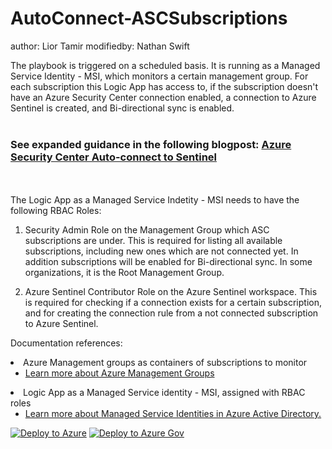 # AutoConnect-ASCSubscriptions
author: Lior Tamir
modifiedby: Nathan Swift

The playbook is triggered on a scheduled basis.
It is running as a Managed Service Identity - MSI, which monitors a certain management group.
For each subscription this Logic App has access to, if the subscription doesn't have an Azure Security Center connection enabled, a connection to Azure Sentinel is created, and Bi-directional sync is enabled.<br><br>
### See expanded guidance in the following blogpost: [Azure Security Center Auto-connect to Sentinel](https://techcommunity.microsoft.com/t5/azure-sentinel/azure-security-center-auto-connect-to-sentinel/ba-p/1387539)
<br><br>
The Logic App as a Managed Service Indetity - MSI needs to have the following RBAC Roles:

1. Security Admin Role on the Management Group which ASC subscriptions are under.
This is required for listing all available subscriptions, including new ones which are not connected yet. In addition subscriptions will be enabled for Bi-directional sync. In some organizations, it is the Root Management Group.

2. Azure Sentinel Contributor Role on the Azure Sentinel workspace.
This is required for checking if a connection exists for a certain subscription, and for creating the connection rule from a not connected subscription to Azure Sentinel.

Documentation references:

<li>Azure Management groups as containers of subscriptions to monitor
<ul>
<li><a href="https://docs.microsoft.com/azure/governance/management-groups/overview" target="_blank" rel="noopener">Learn more about Azure Management Groups</a></li>
</ul>
</li>
<li>Logic App as a Managed Service identity - MSI, assigned with RBAC roles
<ul>
<li><a href="https://docs.microsoft.com/azure/active-directory/managed-identities-azure-resources/overview" target="_blank" rel="noopener">Learn more about Managed Service Identities in Azure Active Directory.</a></li>
</ul>
</li>
</ul>

[![Deploy to Azure](https://aka.ms/deploytoazurebutton)](https://portal.azure.com/#create/Microsoft.Template/uri/https%3A%2F%2Fraw.githubusercontent.com%2FAzure%2FAzure-Sentinel%2Fmaster%2FPlaybooks%2FAutoConnect-ASCSubscriptions%2Fazuredeploy.json)
[![Deploy to Azure Gov](https://aka.ms/deploytoazuregovbutton)](https://portal.azure.us/#create/Microsoft.Template/uri/https%3A%2F%2Fraw.githubusercontent.com%2FAzure%2FAzure-Sentinel%2Fmaster%2FPlaybooks%2FAutoConnect-ASCSubscriptions%2Fazuredeploy.json)